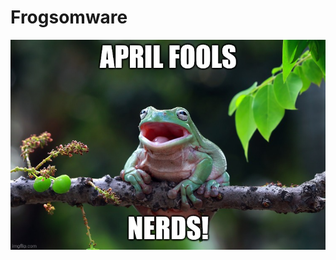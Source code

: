 # Frogsomware

![alt text](https://raw.githubusercontent.com/MalwareGuy/Frogsomware/main/banner.jpg)
